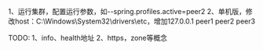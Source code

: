 
1、运行集群，配置运行参数，如--spring.profiles.active=peer2
2、单机版，修改host：C:\Windows\System32\drivers\etc，增加127.0.0.1 peer1 peer2 peer3

TODO:
1、info、health地址
2、https，zone等概念